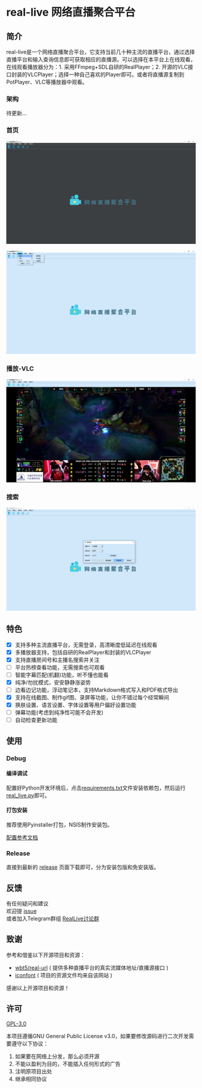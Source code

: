 # real-live 网络直播聚合平台

## 简介
real-live是一个网络直播聚合平台，它支持当前几十种主流的直播平台，通过选择直播平台和输入查询信息即可获取相应的直播源。可以选择在本平台上在线观看，在线观看播放器分为：1. 采用FFmpeg+SDL自研的RealPlayer；2. 开源的VLC接口封装的VLCPlayer；选择一种自己喜欢的Player即可。或者将直播源复制到PotPlayer、VLC等播放器中观看。

### 架构
待更新...

### 首页
![首页-暗黑模式](./docs/img/home_dark_v1.1.0.png)

![首页-浅蓝模式](./docs/img/home_blue_v1.1.0.png)

### 播放-VLC
![播放-VLC](./docs/img/playing_vlc.png)

### 搜索
![搜索](./docs/img/search_v1.1.0.png)

## 特色
* [x] 支持多种主流直播平台，无需登录，高清晰度低延迟在线观看
* [x] 多播放器支持，包括自研的RealPlayer和封装的VLCPlayer
* [x] 支持直播房间号和主播名搜索并关注
* [ ] 平台热榜查看功能，无需搜索也可观看
* [ ] 智能字幕匹配(机翻)功能，听不懂也能看
* [x] 纯净/勿扰模式，安安静静涨姿势
* [ ] 边看边记功能，浮动笔记本，支持Markdown格式写入和PDF格式导出
* [x] 支持在线截图、制作gif图、录屏等功能，让你不错过每个经常瞬间
* [x] 换肤设置、语言设置、字体设置等用户偏好设置功能
* [ ] 弹幕功能(考虑到纯净性可能不会开发)
* [ ] 自动检查更新功能

## 使用
### Debug
#### 编译调试
配置好Python开发环境后，点击[requirements.txt](./requirements.txt)文件安装依赖包，然后运行[real_live.py](./real_live.py)即可。

#### 打包安装
推荐使用Pyinstaller打包，NSIS制作安装包。

[配置参考文档](./docs/cmd.md)

### Release
直接到最新的 [release](https://github.com/parzulpan/real-live/releases) 页面下载即可，分为安装包版和免安装版。

## 反馈
有任何疑问和建议<br/>
欢迎提 [issue](https://github.com/parzulpan/real-live/issues) <br>
或者加入Telegram群组 [RealLive讨论群](https://t.me/GitHubRealLive)

## 致谢
参考和借鉴以下开源项目和资源：
* [wbt5/real-url](https://github.com/wbt5/real-url)  ( 提供多种直播平台的真实流媒体地址/直播源接口 )
* [iconfont](https://www.iconfont.cn) ( 项目的资源文件均来自该网站 )

感谢以上开源项目和资源！

## 许可
[GPL-3.0](./LICENSE)

本项目遵循GNU General Public License v3.0，如果要修改源码进行二次开发需要遵守以下协议：
1. 如果要在网络上分发，那么必须开源
2. 不能以盈利为目的，不能插入任何形式的广告
3. 注明原项目出处
4. 继承相同协议